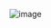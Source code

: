 ![image](https://64.media.tumblr.com/28ee20974a19a83b29d8222543279f1f/636a17747e3d5870-9e/s540x810/6c3a5d798cec34298081a9453f2c6ee6889cb252.gifv)
